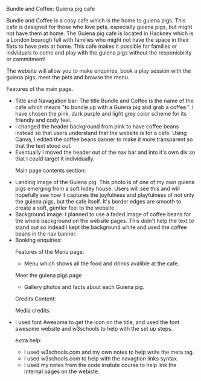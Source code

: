 Bundle and Coffee: Guiena pig cafe 

Bundle and Coffee is a cosy cafe which is the home to guiena pigs. This cafe is designed for those who love pets, especially guiena pigs, but might not have them at home. The Guiena pig cafe is located in Hackney which is a London bourogh full with families who might not have the space in their flats to have pets at home. This cafe makes it possible for families or indviduals to come and play with the guiena pigs without the responisbility or commitment!

The website will allow you to make enquiries, book a play session with the guiena pigs, meet the pets and browse the menu. 

Features of the main page.
<ul>
<li>Title and Navagation bar:
The title Bundle and Coffee is the name of the cafe which means "to bundle up with a Guiena pig and grab a coffee.". 
I have chosen the pink, dark purple and light grey color scheme for its friendly and cody feel. </li>
<li>I changed the header background from pink to have coffee beans instead so that users understand that the website is for a cafe. Using Canva, I edited the coffee beans banner to make it more transparent so that the text stood out.</li>
<li>Eventually I moved the header out of the nav bar and into it's own div so that I could target it individually.</li>

Main page contents section:

<li>Landing image of the Guiena pig. 
This photo is of one of my own guiena pigs emerging from a soft hidey house. Users will see this and will hopefully see how it captures the joyfulness and playfulness of not only the guiena pigs, but the cafe itself. It's border edges are smooth to create a soft, gentler feel to the website. </li>

<li>Background image:
I planned to use a faded image of coffee beans for the whole background on the website pages. This didn't help the text to stand out so indead I kept the background white and used the coffee beans in the nav banner.</li> 

<li>Booking enquiries:</li>
<ul></ul>
Features of the Menu page. 
<ul>
<li>Menu which shows all the food and drinks avalible at the cafe.</li>
</ul>

Meet the guiena pigs page
<ul>
<li>Gallery photos and facts about each Guiena pig.</li>
</ul>


Credits
Content:

Media credits:
<li>I used font Awesome to get the icon on the title, and used the font awesome website and w3schools to help with the set up steps.</li>

extra help:
<ul>
<li>I used w3schools.com and my own notes to help write the meta tag.</li>
<li>I used w3schools.com to help with the navagtion links syntax.</li>
<li>I used my notes from the code insitute course to help link the internal pages on the webiste.</li>
</ul>